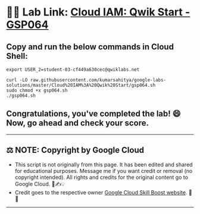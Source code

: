 # 👨‍💻 Lab Link: [Cloud IAM: Qwik Start - GSP064](https://www.cloudskillsboost.google/games/6058/labs/38572)

## Copy and run the below commands in Cloud Shell:

```
export USER_2=student-03-cf449a630cec@qwiklabs.net

curl -LO raw.githubusercontent.com/kumarsahitya/google-labs-solutions/master/Cloud%20IAM%3A%20Qwik%20Start/gsp064.sh
sudo chmod +x gsp064.sh
./gsp064.sh
```


## Congratulations, you've completed the lab! 😄 Now, go ahead and check your score.

---

## ⚖️ NOTE: Copyright by Google Cloud
* This script is not originally from this page. It has been edited and shared for educational purposes. Message me if you want credit or removal (no copyright intended). All rights and credits for the original content go to Google Cloud. 📜✍️💡
* Credit goes to the respective owner [Google Cloud Skill Boost website](https://www.cloudskillsboost.google/). 🙏👑

---
